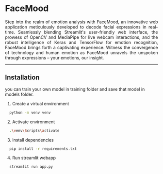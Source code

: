 # FaceMood

<p align="justify">Step into the realm of emotion analysis with FaceMood, an innovative web application meticulously developed to decode facial expressions in real-time. Seamlessly blending Streamlit's user-friendly web interface, the prowess of OpenCV and MediaPipe for live webcam interactions, and the robust intelligence of Keras and TensorFlow for emotion recognition, FaceMood brings forth a captivating experience. Witness the convergence of technology and human emotion as FaceMood unravels the unspoken through expressions – your emotions, our insight.</p>

---
## Installation

you can train your own model in training folder and save that model in models folder.

1. Create a virtual environment
```bash
  python -m venv venv
```

2. Activate environment
```bash
  .\venv\Scripts\activate
```

3. Install dependencies
```bash
  pip install -r requirements.txt
```

4. Run streamlit webapp
```bash
  streamlit run app.py
```
